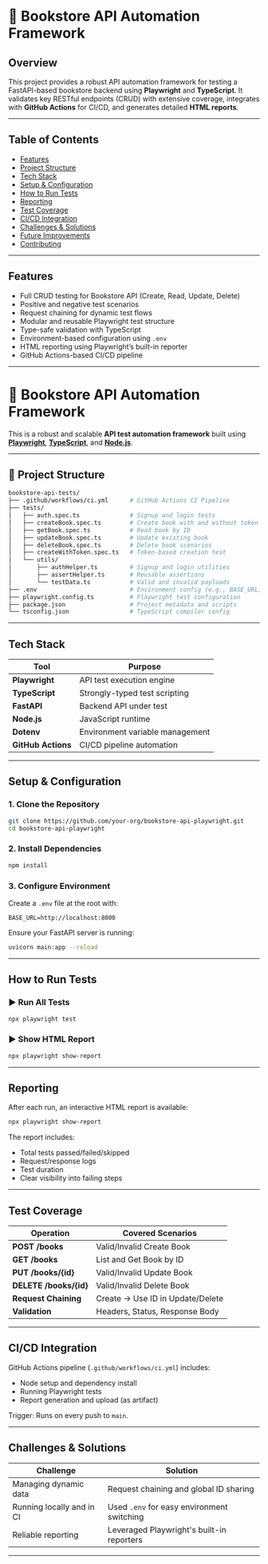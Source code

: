 
# 📘 Bookstore API Automation Framework

## Overview

This project provides a robust API automation framework for testing a FastAPI-based bookstore backend using **Playwright** and **TypeScript**. It validates key RESTful endpoints (CRUD) with extensive coverage, integrates with **GitHub Actions** for CI/CD, and generates detailed **HTML reports**.

---

## Table of Contents

* [Features](#features)
* [Project Structure](#project-structure)
* [Tech Stack](#tech-stack)
* [Setup & Configuration](#setup--configuration)
* [How to Run Tests](#how-to-run-tests)
* [Reporting](#reporting)
* [Test Coverage](#test-coverage)
* [CI/CD Integration](#cicd-integration)
* [Challenges & Solutions](#challenges--solutions)
* [Future Improvements](#future-improvements)
* [Contributing](#contributing)

---

## Features

* Full CRUD testing for Bookstore API (Create, Read, Update, Delete)
* Positive and negative test scenarios
* Request chaining for dynamic test flows
* Modular and reusable Playwright test structure
* Type-safe validation with TypeScript
* Environment-based configuration using `.env`
* HTML reporting using Playwright’s built-in reporter
* GitHub Actions-based CI/CD pipeline

---

# 📘 Bookstore API Automation Framework

This is a robust and scalable **API test automation framework** built using [**Playwright**](https://playwright.dev/), [**TypeScript**](https://www.typescriptlang.org/), and [**Node.js**](https://nodejs.org/).

---

## 📂 Project Structure

```bash
bookstore-api-tests/
├── .github/workflows/ci.yml      # GitHub Actions CI Pipeline
├── tests/
│   ├── auth.spec.ts              # Signup and login tests
│   ├── createBook.spec.ts        # Create book with and without token
│   ├── getBook.spec.ts           # Read book by ID
│   ├── updateBook.spec.ts        # Update existing book
│   ├── deleteBook.spec.ts        # Delete book scenarios
│   ├── createWithToken.spec.ts   # Token-based creation test
│   └── utils/
│       ├── authHelper.ts         # Signup and login utilities
│       ├── assertHelper.ts       # Reusable assertions
│       └── testData.ts           # Valid and invalid payloads
├── .env                          # Environment config (e.g., BASE_URL)
├── playwright.config.ts          # Playwright test configuration
├── package.json                  # Project metadata and scripts
└── tsconfig.json                 # TypeScript compiler config
```

---

## Tech Stack

| Tool             | Purpose                            |
|------------------|------------------------------------|
| **Playwright**   | API test execution engine          |
| **TypeScript**   | Strongly-typed test scripting      |
| **FastAPI**      | Backend API under test             |
| **Node.js**      | JavaScript runtime                 |
| **Dotenv**       | Environment variable management    |
| **GitHub Actions** | CI/CD pipeline automation       |

---

## Setup & Configuration

### 1. Clone the Repository

```bash
git clone https://github.com/your-org/bookstore-api-playwright.git
cd bookstore-api-playwright
```

### 2. Install Dependencies

```bash
npm install
```

### 3. Configure Environment

Create a `.env` file at the root with:

```env
BASE_URL=http://localhost:8000
```

Ensure your FastAPI server is running:

```bash
uvicorn main:app --reload
```

---

## How to Run Tests

### ▶️ Run All Tests

```bash
npx playwright test
```

### ▶️ Show HTML Report

```bash
npx playwright show-report
```

---

## Reporting

After each run, an interactive HTML report is available:

```bash
npx playwright show-report
```

The report includes:

- Total tests passed/failed/skipped
- Request/response logs
- Test duration
- Clear visibility into failing steps

---

## Test Coverage

| Operation         | Covered Scenarios                   |
|-------------------|-------------------------------------|
| **POST /books**   | Valid/Invalid Create Book           |
| **GET /books**    | List and Get Book by ID             |
| **PUT /books/{id}** | Valid/Invalid Update Book        |
| **DELETE /books/{id}** | Valid/Invalid Delete Book    |
| **Request Chaining** | Create → Use ID in Update/Delete |
| **Validation**    | Headers, Status, Response Body      |

---

## CI/CD Integration

GitHub Actions pipeline (`.github/workflows/ci.yml`) includes:

- Node setup and dependency install
- Running Playwright tests
- Report generation and upload (as artifact)

Trigger: Runs on every push to `main`.

---

## Challenges & Solutions

| Challenge                        | Solution                                       |
|----------------------------------|------------------------------------------------|
| Managing dynamic data            | Request chaining and global ID sharing         |
| Running locally and in CI        | Used `.env` for easy environment switching     |
| Reliable reporting               | Leveraged Playwright's built-in reporters      |

---
